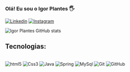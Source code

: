 ### Olá! Eu sou o Igor Plantes 🖐 
      

[![Linkedin](https://img.shields.io/badge/LinkedIn-0077B5?style=for-the-badge&logo=linkedin&logoColor=white)](https://www.linkedin.com/in/igorplantes)
[![Instagram](https://img.shields.io/badge/Instagram-E4405F?style=for-the-badge&logo=instagram&logoColor=white)](https://instagram.com/igor_plantes)


![Igor Plantes GitHub stats](https://github-readme-stats.vercel.app/api?username=IgorPlantes&show_icons=true&theme=radical)

## Tecnologias:

<div style="display: inline_block"><br/>
    <img align="center" alt="html5" src= "https://img.shields.io/badge/HTML5-E34F26?style=for-the-badge&logo=html5&logoColor=white"/>
    <img align="center" alt="Css3" src= "https://img.shields.io/badge/CSS3-1572B6?style=for-the-badge&logo=css3&logoColor=white"/>
    <img align="center" alt="Java"  src= "https://img.shields.io/badge/Java-ED8B00?style=for-the-badge&logo=openjdk&logoColor=white"/>
    <img align="center" alt="Spring" src= "https://img.shields.io/badge/Spring-6DB33F?style=for-the-badge&logo=spring&logoColor=white"/>
    <img align="center" alt="MySql" src= "https://img.shields.io/badge/MySQL-005C84?style=for-the-badge&logo=mysql&logoColor=white"/>
    <img align="center" alt="Git" src= "https://img.shields.io/badge/GIT-E44C30?style=for-the-badge&logo=git&logoColor=white"/>
    <img align="center" alt="GitHub" src= "https://img.shields.io/badge/GitHub-100000?style=for-the-badge&logo=github&logoColor=white"/>
 </div><br/>
